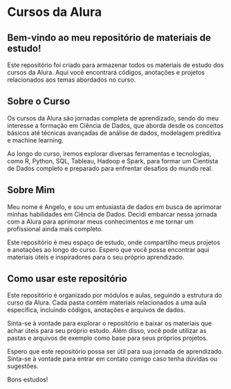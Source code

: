 # Cursos da Alura

## Bem-vindo ao meu repositório de materiais de estudo!

Este repositório foi criado para armazenar todos os materiais de estudo dos cursos da Alura. Aqui você encontrará códigos, anotações e projetos relacionados aos temas abordados no curso.

## Sobre o Curso

Os cursos da Alura são jornadas completa de aprendizado, sendo do meu interesse a formação em Ciência de Dados, que aborda desde os conceitos básicos até técnicas avançadas de análise de dados, modelagem preditiva e machine learning.

Ao longo do curso, iremos explorar diversas ferramentas e tecnologias, como R, Python, SQL, Tableau, Hadoop e Spark, para formar um Cientista de Dados completo e preparado para enfrentar desafios do mundo real.

## Sobre Mim

Meu nome é Angelo, e sou um entusiasta de dados em busca de aprimorar minhas habilidades em Ciência de Dados. Decidi embarcar nessa jornada com a Alura para aprimorar meus conhecimentos e me tornar um profissional ainda mais completo.

Este repositório é meu espaço de estudo, onde compartilho meus projetos e anotações ao longo do curso. Espero que você possa encontrar aqui materiais úteis e inspiradores para o seu próprio aprendizado.

## Como usar este repositório

Este repositório é organizado por módulos e aulas, seguindo a estrutura do curso da Alura. Cada pasta contém materiais relacionados a uma aula específica, incluindo códigos, anotações e arquivos de dados.

Sinta-se à vontade para explorar o repositório e baixar os materiais que achar úteis para seu próprio estudo. Além disso, você pode utilizar as pastas e arquivos de exemplo como base para seus próprios projetos.

Espero que este repositório possa ser útil para sua jornada de aprendizado. 
Sinta-se à vontade para entrar em contato comigo caso tenha dúvidas ou sugestões.

Bons estudos!
